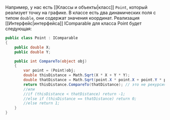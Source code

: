 
Например, у нас есть [[Классы и объекты|класс]] `Point`, который реализует точку на графике. В классе есть два динамических поля с типом `double`, они содержат значения координат. Реализация [[Интерфейс|интерфейса]] IComparable для класса Point будет следующая:

```cs
public class Point : IComparable
{
    public double X;
    public double Y;

    public int CompareTo(object obj)
    {
        var point = (Point)obj;
        double thisDistance = Math.Sqrt(X * X + Y * Y);
        double thatDistance = Math.Sqrt(point.X * point.X + point.Y * point.Y);
        return thisDistance.CompareTo(thatDistance); // это не рекурсия, thisDistance и thatDistance имеют тип double, который реализует интерфейс IComparable
        //или
        //if (thisDistance < thatDistance) return -1;
        //else if (thisDistance == thatDistance) return 0;
        //else return 1;
    }
}
```